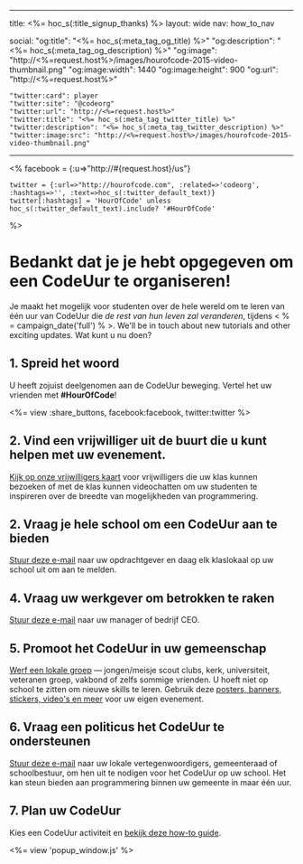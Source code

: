 ---
  title: <%= hoc_s(:title_signup_thanks) %>
  layout: wide
  nav: how_to_nav

  social:
    "og:title": "<%= hoc_s(:meta_tag_og_title) %>"
    "og:description": "<%= hoc_s(:meta_tag_og_description) %>"
    "og:image": "http://<%=request.host%>/images/hourofcode-2015-video-thumbnail.png"
    "og:image:width": 1440
    "og:image:height": 900
    "og:url": "http://<%=request.host%>"

    "twitter:card": player
    "twitter:site": "@codeorg"
    "twitter:url": "http://<%=request.host%>"
    "twitter:title": "<%= hoc_s(:meta_tag_twitter_title) %>"
    "twitter:description": "<%= hoc_s(:meta_tag_twitter_description) %>"
    "twitter:image:src": "http://<%=request.host%>/images/hourofcode-2015-video-thumbnail.png"
  ---

<%
    facebook = {:u=>"http://#{request.host}/us"}

    twitter = {:url=>"http://hourofcode.com", :related=>'codeorg', :hashtags=>'', :text=>hoc_s(:twitter_default_text)}
    twitter[:hashtags] = 'HourOfCode' unless hoc_s(:twitter_default_text).include? '#HourOfCode'
%>

# Bedankt dat je je hebt opgegeven om een CodeUur te organiseren!

Je maakt het mogelijk voor studenten over de hele wereld om te leren van één uur van CodeUur die *de rest van hun leven zal veranderen*, tijdens < % = campaign_date('full') % >. We'll be in touch about new tutorials and other exciting updates. Wat kunt u nu doen?

## 1. Spreid het woord

U heeft zojuist deelgenomen aan de CodeUur beweging. Vertel het uw vrienden met **#HourOfCode**!

<%= view :share_buttons, facebook:facebook, twitter:twitter %>

## 2. Vind een vrijwilliger uit de buurt die u kunt helpen met uw evenement.

[Kijk op onze vrijwilligers kaart](<%= resolve_url('https://code.org/volunteer/local') %>) voor vrijwilligers die uw klas kunnen bezoeken of met de klas kunnen videochatten om uw studenten te inspireren over de breedte van mogelijkheden van programmering.

## 2. Vraag je hele school om een CodeUur aan te bieden

[Stuur deze e-mail](<%= resolve_url('/promote/resources#sample-emails') %>) naar uw opdrachtgever en daag elk klaslokaal op uw school uit om aan te melden.

## 4. Vraag uw werkgever om betrokken te raken

[Stuur deze e-mail](<%= resolve_url('/promote/resources#sample-emails') %>) naar uw manager of bedrijf CEO.

## 5. Promoot het CodeUur in uw gemeenschap

[Werf een lokale groep](<%= resolve_url('/promote/resources#sample-emails') %>) — jongen/meisje scout clubs, kerk, universiteit, veteranen groep, vakbond of zelfs sommige vrienden. U hoeft niet op school te zitten om nieuwe skills te leren. Gebruik deze [posters, banners, stickers, video's en meer](<%= resolve_url('/promote/resources') %>) voor uw eigen evenement.

## 6. Vraag een politicus het CodeUur te ondersteunen

[Stuur deze e-mail](<%= resolve_url('/promote/resources#sample-emails') %>) naar uw lokale vertegenwoordigers, gemeenteraad of schoolbestuur, om hen uit te nodigen voor het CodeUur op uw school. Het kan steun bieden aan programmering binnen uw gemeente in maar één uur.

## 7. Plan uw CodeUur

Kies een CodeUur activiteit en [bekijk deze how-to guide](<%= resolve_url('/how-to') %>).

<%= view 'popup_window.js' %>